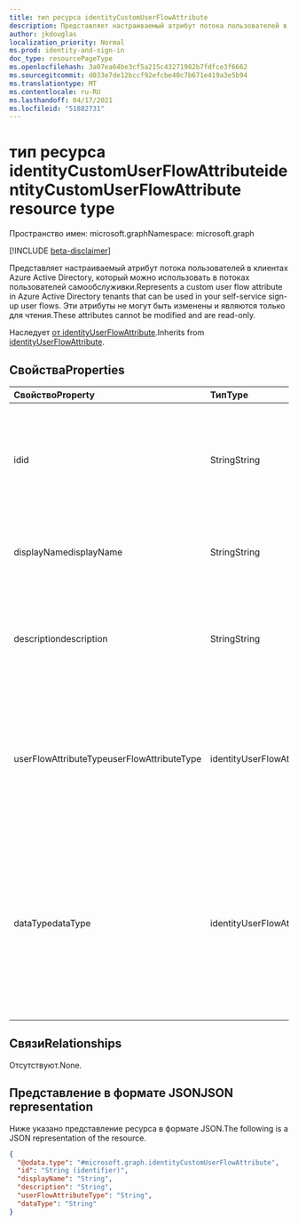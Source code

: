 ```yaml
---
title: тип ресурса identityCustomUserFlowAttribute
description: Представляет настраиваемый атрибут потока пользователей в клиентах Azure Active Directory, который можно использовать в потоках пользователей самообслуживки.
author: jkdouglas
localization_priority: Normal
ms.prod: identity-and-sign-in
doc_type: resourcePageType
ms.openlocfilehash: 3a07ea64be3cf5a215c43271982b7fdfce3f6662
ms.sourcegitcommit: d033e7de12bccf92efcbe40c7b671e419a3e5b94
ms.translationtype: MT
ms.contentlocale: ru-RU
ms.lasthandoff: 04/17/2021
ms.locfileid: "51882731"
---
```

# <a name="identitycustomuserflowattribute-resource-type"></a><span data-ttu-id="fa7cf-103">тип ресурса identityCustomUserFlowAttribute</span><span class="sxs-lookup"><span data-stu-id="fa7cf-103">identityCustomUserFlowAttribute resource type</span></span>

<span data-ttu-id="fa7cf-104">Пространство имен: microsoft.graph</span><span class="sxs-lookup"><span data-stu-id="fa7cf-104">Namespace: microsoft.graph</span></span>

[!INCLUDE [beta-disclaimer](../../includes/beta-disclaimer.md)]

<span data-ttu-id="fa7cf-105">Представляет настраиваемый атрибут потока пользователей в клиентах Azure Active Directory, который можно использовать в потоках пользователей самообслуживки.</span><span class="sxs-lookup"><span data-stu-id="fa7cf-105">Represents a custom user flow attribute in Azure Active Directory tenants that can be used in your self-service sign-up user flows.</span></span> <span data-ttu-id="fa7cf-106">Эти атрибуты не могут быть изменены и являются только для чтения.</span><span class="sxs-lookup"><span data-stu-id="fa7cf-106">These attributes cannot be modified and are read-only.</span></span>

<span data-ttu-id="fa7cf-107">Наследует [от identityUserFlowAttribute](../resources/identityuserflowattribute.md).</span><span class="sxs-lookup"><span data-stu-id="fa7cf-107">Inherits from [identityUserFlowAttribute](../resources/identityuserflowattribute.md).</span></span>

## <a name="properties"></a><span data-ttu-id="fa7cf-108">Свойства</span><span class="sxs-lookup"><span data-stu-id="fa7cf-108">Properties</span></span>

|<span data-ttu-id="fa7cf-109">Свойство</span><span class="sxs-lookup"><span data-stu-id="fa7cf-109">Property</span></span>|<span data-ttu-id="fa7cf-110">Тип</span><span class="sxs-lookup"><span data-stu-id="fa7cf-110">Type</span></span>|<span data-ttu-id="fa7cf-111">Описание</span><span class="sxs-lookup"><span data-stu-id="fa7cf-111">Description</span></span>|
|:---|:---|:---|
|<span data-ttu-id="fa7cf-112">id</span><span class="sxs-lookup"><span data-stu-id="fa7cf-112">id</span></span>|<span data-ttu-id="fa7cf-113">String</span><span class="sxs-lookup"><span data-stu-id="fa7cf-113">String</span></span>|<span data-ttu-id="fa7cf-114">Идентификатор атрибута потока пользователей.</span><span class="sxs-lookup"><span data-stu-id="fa7cf-114">The identifier of the user flow attribute.</span></span> <span data-ttu-id="fa7cf-115">Это автоматически созданный атрибут только для чтения.</span><span class="sxs-lookup"><span data-stu-id="fa7cf-115">This is a read-only attribute that is automatically created.</span></span> <span data-ttu-id="fa7cf-116">Унаследованный от [identityUserFlowAttribute](../resources/identityuserflowattribute.md)</span><span class="sxs-lookup"><span data-stu-id="fa7cf-116">Inherited from [identityUserFlowAttribute](../resources/identityuserflowattribute.md)</span></span>|
|<span data-ttu-id="fa7cf-117">displayName</span><span class="sxs-lookup"><span data-stu-id="fa7cf-117">displayName</span></span>|<span data-ttu-id="fa7cf-118">String</span><span class="sxs-lookup"><span data-stu-id="fa7cf-118">String</span></span>|<span data-ttu-id="fa7cf-119">Отображаемое имя атрибута потока пользователей.</span><span class="sxs-lookup"><span data-stu-id="fa7cf-119">The display name of the user flow attribute.</span></span> <span data-ttu-id="fa7cf-120">Унаследованный от [identityUserFlowAttribute](../resources/identityuserflowattribute.md)</span><span class="sxs-lookup"><span data-stu-id="fa7cf-120">Inherited from [identityUserFlowAttribute](../resources/identityuserflowattribute.md)</span></span>|
|<span data-ttu-id="fa7cf-121">description</span><span class="sxs-lookup"><span data-stu-id="fa7cf-121">description</span></span>|<span data-ttu-id="fa7cf-122">String</span><span class="sxs-lookup"><span data-stu-id="fa7cf-122">String</span></span>|<span data-ttu-id="fa7cf-123">Описание атрибута потока пользователей, демонстрируемое пользователю при регистрации.</span><span class="sxs-lookup"><span data-stu-id="fa7cf-123">The description of the user flow attribute that's shown to the user at the time of sign-up.</span></span> <span data-ttu-id="fa7cf-124">Унаследованный от [identityUserFlowAttribute](../resources/identityuserflowattribute.md)</span><span class="sxs-lookup"><span data-stu-id="fa7cf-124">Inherited from [identityUserFlowAttribute](../resources/identityuserflowattribute.md)</span></span>|
|<span data-ttu-id="fa7cf-125">userFlowAttributeType</span><span class="sxs-lookup"><span data-stu-id="fa7cf-125">userFlowAttributeType</span></span>|<span data-ttu-id="fa7cf-126">identityUserFlowAttributeType</span><span class="sxs-lookup"><span data-stu-id="fa7cf-126">identityUserFlowAttributeType</span></span>|<span data-ttu-id="fa7cf-127">Тип атрибута потока пользователей.</span><span class="sxs-lookup"><span data-stu-id="fa7cf-127">The type of the user flow attribute.</span></span> <span data-ttu-id="fa7cf-128">Это автоматически настроенный атрибут только для чтения.</span><span class="sxs-lookup"><span data-stu-id="fa7cf-128">This is a read-only attribute that is automatically set.</span></span> <span data-ttu-id="fa7cf-129">Значение для этого свойства будет `custom` .</span><span class="sxs-lookup"><span data-stu-id="fa7cf-129">The value for this property will be `custom`.</span></span> <span data-ttu-id="fa7cf-130">Наследуется [от identityUserFlowAttribute](../resources/identityuserflowattribute.md).</span><span class="sxs-lookup"><span data-stu-id="fa7cf-130">Inherited from [identityUserFlowAttribute](../resources/identityuserflowattribute.md).</span></span>|
|<span data-ttu-id="fa7cf-131">dataType</span><span class="sxs-lookup"><span data-stu-id="fa7cf-131">dataType</span></span>|<span data-ttu-id="fa7cf-132">identityUserFlowAttributeDataType</span><span class="sxs-lookup"><span data-stu-id="fa7cf-132">identityUserFlowAttributeDataType</span></span>|<span data-ttu-id="fa7cf-133">Тип данных атрибута потока пользователей.</span><span class="sxs-lookup"><span data-stu-id="fa7cf-133">The data type of the user flow attribute.</span></span> <span data-ttu-id="fa7cf-134">Это свойство нельзя изменить после создания атрибута потока пользователей.</span><span class="sxs-lookup"><span data-stu-id="fa7cf-134">This cannot be modified after the custom user flow attribute is created.</span></span> <span data-ttu-id="fa7cf-135">Поддерживаемые значения для **dataType**: `string`, `boolean`, `int64`, `stringCollection`, `dateTime`.</span><span class="sxs-lookup"><span data-stu-id="fa7cf-135">The supported values for **dataType** are: `string` , `boolean` , `int64` , `stringCollection` , `dateTime`.</span></span> <span data-ttu-id="fa7cf-136">Наследуется [от identityUserFlowAttribute](../resources/identityuserflowattribute.md).</span><span class="sxs-lookup"><span data-stu-id="fa7cf-136">Inherited from [identityUserFlowAttribute](../resources/identityuserflowattribute.md).</span></span>|

## <a name="relationships"></a><span data-ttu-id="fa7cf-137">Связи</span><span class="sxs-lookup"><span data-stu-id="fa7cf-137">Relationships</span></span>

<span data-ttu-id="fa7cf-138">Отсутствуют.</span><span class="sxs-lookup"><span data-stu-id="fa7cf-138">None.</span></span>

## <a name="json-representation"></a><span data-ttu-id="fa7cf-139">Представление в формате JSON</span><span class="sxs-lookup"><span data-stu-id="fa7cf-139">JSON representation</span></span>

<span data-ttu-id="fa7cf-140">Ниже указано представление ресурса в формате JSON.</span><span class="sxs-lookup"><span data-stu-id="fa7cf-140">The following is a JSON representation of the resource.</span></span>
<!-- {
  "blockType": "resource",
  "keyProperty": "id",
  "@odata.type": "microsoft.graph.identityCustomUserFlowAttribute",
  "baseType": "microsoft.graph.identityUserFlowAttribute",
  "openType": false
}
-->

``` json
{
  "@odata.type": "#microsoft.graph.identityCustomUserFlowAttribute",
  "id": "String (identifier)",
  "displayName": "String",
  "description": "String",
  "userFlowAttributeType": "String",
  "dataType": "String"
}
```
